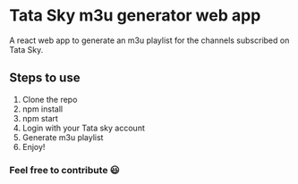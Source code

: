 # Tata Sky m3u generator web app

A react web app to generate an m3u playlist for the channels subscribed on Tata Sky.

## Steps to use

1) Clone the repo
2) npm install
3) npm start
4) Login with your Tata sky account
5) Generate m3u playlist
6) Enjoy!

### Feel free to contribute :smiley:
